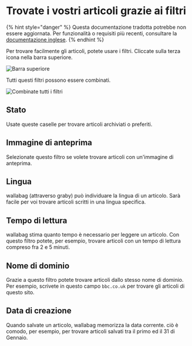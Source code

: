 # Trovate i vostri articoli grazie ai filtri

{% hint style="danger" %}
Questa documentazione tradotta potrebbe non essere aggiornata. Per funzionalità o requisiti più recenti, consultare la [documentazione inglese](https://doc.wallabag.org/en/).
{% endhint %}

Per trovare facilmente gli articoli, potete usare i filtri. Cliccate sulla terza icona nella barra superiore.

![Barra superiore](../../img/user/topbar.png)

Tutti questi filtri possono essere combinati.

![Combinate tutti i filtri](../../img/user/filters.png)

## Stato

Usate queste caselle per trovare articoli archiviati o preferiti.

## Immagine di anteprima

Selezionate questo filtro se volete trovare articoli con un'immagine di
anteprima.

## Lingua

wallabag (attraverso graby) può individuare la lingua di un articolo. Sarà
facile per voi trovare articoli scritti in una lingua specifica.

## Tempo di lettura

wallabag stima quanto tempo è necessario per leggere un articolo. Con
questo filtro potete, per esempio, trovare articoli con un tempo di
lettura compreso fra 2 e 5 minuti.

## Nome di dominio

Grazie a questo filtro potete trovare articoli dallo stesso nome di
dominio. Per esempio, scrivete in questo campo `bbc.co.uk` per trovare
gli articoli di questo sito.

## Data di creazione

Quando salvate un articolo, wallabag memorizza la data corrente. ciò è
comodo, per esempio, per trovare articoli salvati tra il primo ed il 31
di Gennaio.
